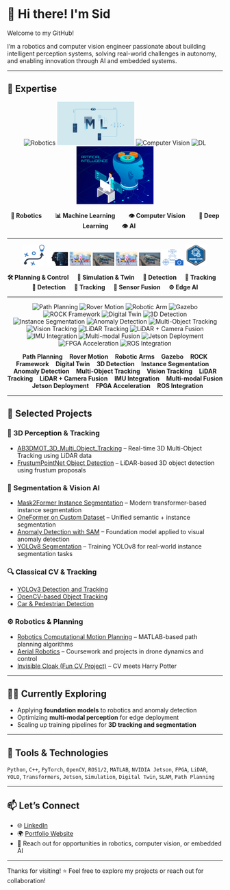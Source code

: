 # 👋 Hi there! I'm Sid

Welcome to my GitHub!

I’m a robotics and computer vision engineer passionate about building intelligent perception systems, solving real-world challenges in autonomy, and enabling innovation through AI and embedded systems.

---

## 🧠 Expertise

<!-- Level 1: Domains -->
<p float="left" align="center">
  <img src="logos/gif/robotics.gif" width="180" alt="Robotics" />
  <img src="logos/gif/ml.gif" width="180" alt="Machine Learning" />
  <img src="logos/gif/computer_vision.gif" width="180" alt="Computer Vision" />
  <img src="logos/gif/deep_learning.gif" width="180" alt="DL" />
  <img src="logos/gif/AI.gif" width="180" alt="ai" />
</p>

<p float="left" align="center">
  <b>🤖 Robotics</b> &nbsp;&nbsp;&nbsp;&nbsp;&nbsp;&nbsp;
  <b>📊 Machine Learning</b> &nbsp;&nbsp;&nbsp;&nbsp;&nbsp;&nbsp;
  <b>👁️ Computer Vision</b> &nbsp;&nbsp;&nbsp;&nbsp;&nbsp;&nbsp;
  <b>📡 Deep Learning</b> &nbsp;&nbsp;&nbsp;&nbsp;&nbsp;&nbsp;
  <b>👁️ AI</b> &nbsp;&nbsp;&nbsp;&nbsp;&nbsp;&nbsp;
</p>

---

<!-- Level 2: Subcategories -->


<p float="left" align="center">
  <img src="logos/path_planning.png" width="50" alt="Planning" />
  <img src="logos/digital-twin.jpg" width="50" alt="Simulation" />
  <img src="logos/detection.png" width="50" alt="Detection" />
  <img src="logos/tracking.jpg" width="50" alt="Tracking" />
  <img src="logos/detection.png" width="50" alt="Detection" />
  <img src="logos/tracking.jpg" width="50" alt="Tracking" />
  <img src="logos/sensor_fusion.svg" width="50" alt="Fusion" />
  <img src="logos/Embeded.png" width="50" alt="Edge AI" />
</p>

<p float="left" align="center" style="margin-top: 0;">
  <b>🛠️ Planning & Control</b> &nbsp;&nbsp;&nbsp;
  <b>🧪 Simulation & Twin</b> &nbsp;&nbsp;&nbsp;
  <b>🎯 Detection</b> &nbsp;&nbsp;&nbsp;
  <b>📍 Tracking</b> &nbsp;&nbsp;&nbsp;
  <b>🎯 Detection</b> &nbsp;&nbsp;&nbsp;
  <b>📍 Tracking</b> &nbsp;&nbsp;&nbsp;
  <b>🔗 Sensor Fusion</b> &nbsp;&nbsp;&nbsp;
  <b>⚙️ Edge AI</b>
</p>


---

<!-- Level 3: Topics -->
<p float="left" align="center">
  <img src="path_to_path_planning_logo.png" width="40" alt="Path Planning" />
  <img src="path_to_rover_motion_logo.png" width="40" alt="Rover Motion" />
  <img src="path_to_robotic_arm_logo.png" width="40" alt="Robotic Arm" />
  <img src="path_to_gazebo_logo.png" width="40" alt="Gazebo" />
  <img src="path_to_rock_logo.png" width="40" alt="ROCK Framework" />
  <img src="path_to_custom_twin_logo.png" width="40" alt="Digital Twin" />
  <img src="path_to_3d_detection_logo.png" width="40" alt="3D Detection" />
  <img src="path_to_instance_seg_logo.png" width="40" alt="Instance Segmentation" />
  <img src="path_to_anomaly_detection_logo.png" width="40" alt="Anomaly Detection" />
  <img src="path_to_mot_logo.png" width="40" alt="Multi-Object Tracking" />
  <img src="path_to_vision_track_logo.png" width="40" alt="Vision Tracking" />
  <img src="path_to_lidar_track_logo.png" width="40" alt="LiDAR Tracking" />
  <img src="path_to_fusion_lidar_cam_logo.png" width="40" alt="LiDAR + Camera Fusion" />
  <img src="path_to_imu_logo.png" width="40" alt="IMU Integration" />
  <img src="path_to_multi_modal_logo.png" width="40" alt="Multi-modal Fusion" />
  <img src="path_to_jetson_logo.png" width="40" alt="Jetson Deployment" />
  <img src="path_to_fpga_logo.png" width="40" alt="FPGA Acceleration" />
  <img src="path_to_ros_logo.png" width="40" alt="ROS Integration" />
</p>

<p float="left" align="center" style="margin-top:0;">
  <b>Path Planning</b> &nbsp;&nbsp;
  <b>Rover Motion</b> &nbsp;&nbsp;
  <b>Robotic Arms</b> &nbsp;&nbsp;
  <b>Gazebo</b> &nbsp;&nbsp;
  <b>ROCK Framework</b> &nbsp;&nbsp;
  <b>Digital Twin</b> &nbsp;&nbsp;
  <b>3D Detection</b> &nbsp;&nbsp;
  <b>Instance Segmentation</b> &nbsp;&nbsp;
  <b>Anomaly Detection</b> &nbsp;&nbsp;
  <b>Multi-Object Tracking</b> &nbsp;&nbsp;
  <b>Vision Tracking</b> &nbsp;&nbsp;
  <b>LiDAR Tracking</b> &nbsp;&nbsp;
  <b>LiDAR + Camera Fusion</b> &nbsp;&nbsp;
  <b>IMU Integration</b> &nbsp;&nbsp;
  <b>Multi-modal Fusion</b> &nbsp;&nbsp;
  <b>Jetson Deployment</b> &nbsp;&nbsp;
  <b>FPGA Acceleration</b> &nbsp;&nbsp;
  <b>ROS Integration</b>
</p>

---

## 🚀 Selected Projects

### 🎯 3D Perception & Tracking
- [AB3DMOT_3D_Multi_Object_Tracking](https://github.com/yourusername/AB3DMOT_3D_Multi_Object_Tracking) – Real-time 3D Multi-Object Tracking using LiDAR data  
- [FrustumPointNet Object Detection](https://github.com/yourusername/FrustrumPointnet_object_detection_using_LiDAR_data) – LiDAR-based 3D object detection using frustum proposals

### 🧠 Segmentation & Vision AI
- [Mask2Former Instance Segmentation](https://github.com/yourusername/instance_segmentation_using_Mask2Former) – Modern transformer-based instance segmentation  
- [OneFormer on Custom Dataset](https://github.com/yourusername/Oneformer_instance_segmentation_with_custom_dataset) – Unified semantic + instance segmentation  
- [Anomaly Detection with SAM](https://github.com/yourusername/anomaly_detection_and_segmentation_using_sam) – Foundation model applied to visual anomaly detection  
- [YOLOv8 Segmentation](https://github.com/yourusername/instance_segmentation_with-custom_dataset_using_yolov8) – Training YOLOv8 for real-world instance segmentation tasks

### 🔍 Classical CV & Tracking
- [YOLOv3 Detection and Tracking](https://github.com/yourusername/YOLOv3-Dectection-and-Tracking-with-Custom-Dataset)  
- [OpenCV-based Object Tracking](https://github.com/yourusername/Object-Tracking-using-OpenCV-)  
- [Car & Pedestrian Detection](https://github.com/yourusername/Car-Pedestrian-Detection)

### ⚙️ Robotics & Planning
- [Robotics Computational Motion Planning](https://github.com/yourusername/Robotics-Computational-Motion-Planning) – MATLAB-based path planning algorithms  
- [Aerial Robotics](https://github.com/yourusername/Aerial-Robotics) – Coursework and projects in drone dynamics and control  
- [Invisible Cloak (Fun CV Project)](https://github.com/yourusername/Invisible_cloak) – CV meets Harry Potter

---

## 🧑‍💻 Currently Exploring

- Applying **foundation models** to robotics and anomaly detection  
- Optimizing **multi-modal perception** for edge deployment  
- Scaling up training pipelines for **3D tracking and segmentation**

---

## 🧩 Tools & Technologies

`Python`, `C++`, `PyTorch`, `OpenCV`, `ROS1/2`, `MATLAB`, `NVIDIA Jetson`, `FPGA`, `LiDAR`, `YOLO`, `Transformers`, `Jetson`, `Simulation`, `Digital Twin`, `SLAM`, `Path Planning`

---

## 📫 Let’s Connect

- 🌐 [LinkedIn](https://linkedin.com/in/yourprofile)
- 🌍 [Portfolio Website](https://yourwebsite.com)
- 📨 Reach out for opportunities in robotics, computer vision, or embedded AI

---

Thanks for visiting! ⭐ Feel free to explore my projects or reach out for collaboration!
